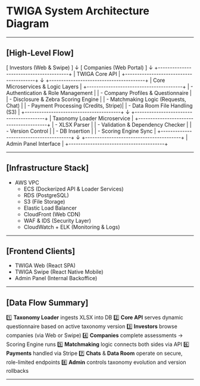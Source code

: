 # TWIGA System Architecture Diagram

---

## [High-Level Flow]

  [ Investors (Web & Swipe) ]
           ↓
  [ Companies (Web Portal) ]
           ↓
  +----------------------------------------+
  |             TWIGA Core API             |
  +----------------------------------------+
           ↓
  +----------------------------------------+
  |  Core Microservices & Logic Layers     |
  +----------------------------------------+
  |  - Authentication & Role Management    |
  |  - Company Profiles & Questionnaire    |
  |  - Disclosure & Zebra Scoring Engine   |
  |  - Matchmaking Logic (Requests, Chat)  |
  |  - Payment Processing (Credits, Stripe)|
  |  - Data Room File Handling (S3)        |
  +----------------------------------------+
           ↓
  +----------------------------------------+
  |         Taxonomy Loader Microservice   |
  +----------------------------------------+
  |  - XLSX Parser                         |
  |  - Validation & Dependency Checker     |
  |  - Version Control                     |
  |  - DB Insertion                        |
  |  - Scoring Engine Sync                 |
  +----------------------------------------+
           ↓
  +----------------------------------------+
  |         Admin Panel Interface          |
  +----------------------------------------+

---

## [Infrastructure Stack]

- AWS VPC
  - ECS (Dockerized API & Loader Services)
  - RDS (PostgreSQL)
  - S3 (File Storage)
  - Elastic Load Balancer
  - CloudFront (Web CDN)
  - WAF & IDS (Security Layer)
  - CloudWatch + ELK (Monitoring & Logs)

---

## [Frontend Clients]

- TWIGA Web (React SPA)
- TWIGA Swipe (React Native Mobile)
- Admin Panel (Internal Backoffice)

---

## [Data Flow Summary]

1️⃣ **Taxonomy Loader** ingests XLSX into DB
2️⃣ **Core API** serves dynamic questionnaire based on active taxonomy version
3️⃣ **Investors** browse companies (via Web or Swipe)
4️⃣ **Companies** complete assessments → Scoring Engine runs
5️⃣ **Matchmaking** logic connects both sides via API
6️⃣ **Payments** handled via Stripe
7️⃣ **Chats** & **Data Room** operate on secure, role-limited endpoints
8️⃣ **Admin** controls taxonomy evolution and version rollbacks

---
